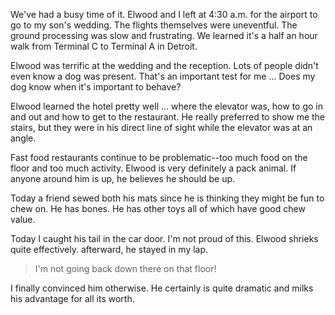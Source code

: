 <html><body><p>We've had a busy time of it. Elwood and I left at 4:30 a.m. for the airport to go to my son's wedding. The flights themselves were uneventful. The ground processing was slow and frustrating. We learned it's a half an hour walk from Terminal C to Terminal A in Detroit.
</p><p>Elwood was terrific at the wedding and the reception. Lots of people didn't even know a dog was present. That's an important test for me ... Does my dog know when it's important to behave?
</p><p>Elwood learned the hotel pretty well ... where the elevator was, how to go in and out and how to get to the restaurant. He really preferred to show me the stairs, but they were in his direct line of sight while the elevator was at an angle.
</p><p>Fast food restaurants continue to be problematic--too much food on the floor and too much activity. Elwood is very definitely a pack animal. If anyone around him is up, he believes he should be up.
</p><p>Today a friend sewed both his mats since he is thinking they might be fun to chew on. He has bones. He has other toys all of which have good chew value.
</p><p>Today I caught his tail in the car door. I'm not proud of this. Elwood shrieks quite effectively. afterward, he stayed in my lap. </p><blockquote>I'm not going back down there on that floor!</blockquote><p>I finally convinced him otherwise. He certainly is quite dramatic and milks his advantage for all its worth.</p></body></html>
